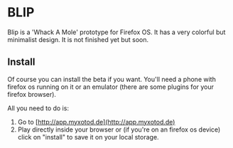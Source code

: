 # BLIP

Blip is a 'Whack A Mole' prototype for Firefox OS. It has a very colorful but minimalist design. It is not finished yet but soon.

## Install

Of course you can install the beta if you want. You'll need a phone with firefox os running on it or an emulator (there are some plugins for your firefox browser).

All you need to do is:

1. Go to [http://app.myxotod.de](http://app.myxotod.de)
2. Play directly inside your browser or (if you're on an firefox os device) click on "install" to save it on your local storage.